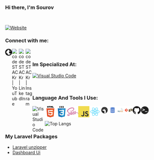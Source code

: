 ### Hi there, I'm Sourov


 <br>

[![Website](https://img.shields.io/website?label=sourovahmad.com&style=for-the-badge&url=https%3A%2F%2Fcodestackr.com)](https://sourovahmad.netlify.app)




### Connect with me:

[<img align="left" alt="codeSTACKr.com" width="22px" src="https://raw.githubusercontent.com/iconic/open-iconic/master/svg/globe.svg" />][website]
[<img align="left" alt="codeSTACKr | YouTube" width="22px" src="https://cdn.jsdelivr.net/npm/simple-icons@v3/icons/youtube.svg" />][youtube]
[<img align="left" alt="codeSTACKr | LinkedIn" width="22px" src="https://cdn.jsdelivr.net/npm/simple-icons@v3/icons/linkedin.svg" />][linkedin]
[<img align="left" alt="codeSTACKr | Instagram" width="22px" src="https://cdn.jsdelivr.net/npm/simple-icons@v3/icons/instagram.svg" />][instagram]

<br />

### Im Specialized At:

[<img align="center" alt="Visual Studio Code" width="70%" src="https://i.ibb.co/w0QyP5V/Group-1.png" alt="Group-1" />][twitter]

<br>

### Language And Tools I Use:

[<img align="left" alt="Visual Studio Code" width="40px" src="https://upload.wikimedia.org/wikipedia/commons/thumb/2/27/PHP-logo.svg/220px-PHP-logo.svg.png" />][twitter]
[<img align="left" alt="HTML5" width="36px" src="https://raw.githubusercontent.com/github/explore/80688e429a7d4ef2fca1e82350fe8e3517d3494d/topics/html/html.png" />][twitter]
[<img align="left" alt="CSS3" width="36px" src="https://raw.githubusercontent.com/github/explore/80688e429a7d4ef2fca1e82350fe8e3517d3494d/topics/css/css.png" />][twitter]
[<img align="left" alt="Sass" width="36px" src="https://raw.githubusercontent.com/github/explore/80688e429a7d4ef2fca1e82350fe8e3517d3494d/topics/sass/sass.png" />][twitter]
[<img align="left" alt="JavaScript" width="36px" src="https://raw.githubusercontent.com/github/explore/80688e429a7d4ef2fca1e82350fe8e3517d3494d/topics/javascript/javascript.png" />][twitter]
[<img align="left" alt="React" width="36px" src="https://raw.githubusercontent.com/github/explore/80688e429a7d4ef2fca1e82350fe8e3517d3494d/topics/react/react.png" />][twitter]



[<img align="left" alt="Deno" width="26px" src="https://raw.githubusercontent.com/github/explore/361e2821e2dea67711cde99c9c40ed357061cf27/topics/deno/deno.png" />][twitter]
[<img align="left" alt="SQL" width="26px" src="https://raw.githubusercontent.com/github/explore/80688e429a7d4ef2fca1e82350fe8e3517d3494d/topics/sql/sql.png" />][twitter]
[<img align="left" alt="MySQL" width="26px" src="https://raw.githubusercontent.com/github/explore/80688e429a7d4ef2fca1e82350fe8e3517d3494d/topics/mysql/mysql.png" />][twitter]

[<img align="left" alt="Git" width="26px" src="https://raw.githubusercontent.com/github/explore/80688e429a7d4ef2fca1e82350fe8e3517d3494d/topics/git/git.png" />][twitter]
[<img align="left" alt="GitHub" width="26px" src="https://raw.githubusercontent.com/github/explore/78df643247d429f6cc873026c0622819ad797942/topics/github/github.png" />][twitter]
[<img align="left" alt="Terminal" width="26px" src="https://raw.githubusercontent.com/github/explore/80688e429a7d4ef2fca1e82350fe8e3517d3494d/topics/terminal/terminal.png"/>][twitter]

<br />
<br />

![Top Langs](https://github-readme-stats.vercel.app/api/top-langs/?username=sourovahmad&layout=compact&hide_border=true)

<!-- ![SourovAhmad's github stats](https://github-readme-stats.vercel.app/api?username=sourovahmad&show_icons=true&count_private=true&hide_border=true) -->

### My Laravel Packages

- [Laravel unzipper][package_one]
- [Dashboard Ui][package_two]

[website]: https://sourovahmad.netlify.app
[github]: https://github.com/sourovahmad
[twitter]: https://twitter.com/sourovahmad7
[youtube]: https://www.youtube.com/channel/UCK2NAOE9ZrbWcx4DAgMcZxw
[instagram]: https://www.instagram.com/sourov.ahmad
[linkedin]: https://www.linkedin.com/in/sourov-ahmad-50574120a
[package_one]: https://github.com/Sourovahmad/laravel-unzipper
[package_two]: https://github.com/Sourovahmad/laravel-package-2--simple-ui
